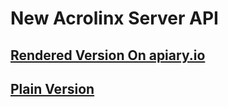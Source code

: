 # New Acrolinx Server API

## [Rendered Version On apiary.io](http://docs.acrolinxapi.apiary.io/#)
## [Plain Version](apiary.apib)
